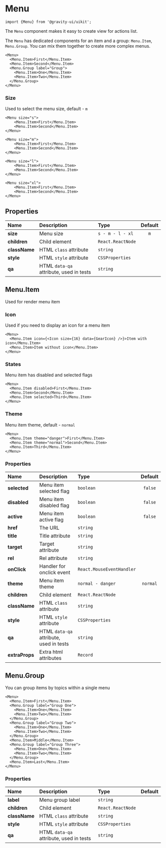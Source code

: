 <!--GITHUB_BLOCK-->

# Menu

<!--/GITHUB_BLOCK-->

```tsx
import {Menu} from '@gravity-ui/uikit';
```

The `Menu` component makes it easy to create view for actions list.

The `Menu` has dedicated components for an item and a group: `Menu.Item`, `Menu.Group`. You can mix them together to create more complex menus.

<!--LANDING_BLOCK
<ExampleBlock
    code={`
<Menu>
    <Menu.Item>First</Menu.Item>
    <Menu.Item>Second</Menu.Item>
</Menu>
`}
>
    <UIKit.Menu>
        <UIKit.Menu.Item>First</UIKit.Menu.Item>
        <UIKit.Menu.Item>Second</UIKit.Menu.Item>
            <UIKit.Menu.Group label="Group">
                <UIKit.Menu.Item>One</UIKit.Menu.Item>
                <UIKit.Menu.Item>Two</UIKit.Menu.Item>
            </UIKit.Menu.Group>
    </UIKit.Menu>
</ExampleBlock>
LANDING_BLOCK-->

<!--GITHUB_BLOCK-->

```tsx
<Menu>
  <Menu.Item>First</Menu.Item>
  <Menu.Item>Second</Menu.Item>
  <Menu.Group label="Group">
    <Menu.Item>One</Menu.Item>
    <Menu.Item>Two</Menu.Item>
  </Menu.Group>
</Menu>
```

<!--/GITHUB_BLOCK-->

### Size

Used to select the menu size, default - `m`

<!--LANDING_BLOCK
<ExampleBlock
    code={`
<Menu size="s">
    <Menu.Item>First</Menu.Item>
    <Menu.Item>Second</Menu.Item>
</Menu>
<Menu size="m">
    <Menu.Item>First</Menu.Item>
    <Menu.Item>Second</Menu.Item>
</Menu>
<Menu size="l">
    <Menu.Item>First</Menu.Item>
    <Menu.Item>Second</Menu.Item>
</Menu>
<Menu size="xl">
    <Menu.Item>First</Menu.Item>
    <Menu.Item>Second</Menu.Item>
</Menu>
`}
>
    <UIKit.Menu size="s">
        <UIKit.Menu.Item>First</UIKit.Menu.Item>
        <UIKit.Menu.Item>Second</UIKit.Menu.Item>
    </UIKit.Menu>
    <UIKit.Menu size="m">
        <UIKit.Menu.Item>First</UIKit.Menu.Item>
        <UIKit.Menu.Item>Second</UIKit.Menu.Item>
    </UIKit.Menu>
    <UIKit.Menu size="l">
        <UIKit.Menu.Item>First</UIKit.Menu.Item>
        <UIKit.Menu.Item>Second</UIKit.Menu.Item>
    </UIKit.Menu>
    <UIKit.Menu size="xl">
        <UIKit.Menu.Item>First</UIKit.Menu.Item>
        <UIKit.Menu.Item>Second</UIKit.Menu.Item>
    </UIKit.Menu>
</ExampleBlock>
LANDING_BLOCK-->

<!--GITHUB_BLOCK-->

```tsx
<Menu size="s">
    <Menu.Item>First</Menu.Item>
    <Menu.Item>Second</Menu.Item>
</Menu>

<Menu size="m">
    <Menu.Item>First</Menu.Item>
    <Menu.Item>Second</Menu.Item>
</Menu>

<Menu size="l">
    <Menu.Item>First</Menu.Item>
    <Menu.Item>Second</Menu.Item>
</Menu>

<Menu size="xl">
    <Menu.Item>First</Menu.Item>
    <Menu.Item>Second</Menu.Item>
</Menu>
```

<!--/GITHUB_BLOCK-->

## Properties

| Name          | Description                             | Type              | Default |
| :------------ | :-------------------------------------- | :---------------- | :-----: |
| **size**      | Menu size                               | `s - m - l - xl`  |   `m`   |
| **children**  | Child element                           | `React.ReactNode` |         |
| **className** | HTML `class` attribute                  | `string`          |         |
| **style**     | HTML `style` attribute                  | `CSSProperties`   |         |
| **qa**        | HTML `data-qa` attribute, used in tests | `string`          |         |

## Menu.Item

Used for render menu item

### Icon

Used if you need to display an icon for a menu item

<!--LANDING_BLOCK
<ExampleBlock
    code={`
<Menu>
    <Menu.Item icon={<Icon size={16} data={GearIcon} />}>Item with icon</Menu.Item>
    <Menu.Item>Item without icon</Menu.Item>
</Menu>
`}
>
    <UIKit.Menu>
        <UIKit.Menu.Item icon={
            <UIKit.Icon data={() => (
                <svg xmlns="http://www.w3.org/2000/svg" xmlns:xlink="http://www.w3.org/1999/xlink" width="16" height="16" class="yc-icon" fill="currentColor" stroke="none" aria-hidden="true"><svg xmlns="http://www.w3.org/2000/svg" fill="none" viewBox="0 0 16 16"><path fill="currentColor" fill-rule="evenodd" d="M7.199 2H8.8a.2.2 0 0 1 .2.2c0 1.808 1.958 2.939 3.524 2.034a.199.199 0 0 1 .271.073l.802 1.388a.199.199 0 0 1-.073.272c-1.566.904-1.566 3.164 0 4.069a.199.199 0 0 1 .073.271l-.802 1.388a.199.199 0 0 1-.271.073C10.958 10.863 9 11.993 9 13.8a.2.2 0 0 1-.199.2H7.2a.199.199 0 0 1-.2-.2c0-1.808-1.958-2.938-3.524-2.034a.199.199 0 0 1-.272-.073l-.8-1.388a.199.199 0 0 1 .072-.271c1.566-.905 1.566-3.165 0-4.07a.199.199 0 0 1-.073-.271l.801-1.388a.199.199 0 0 1 .272-.073C5.042 5.138 7 4.007 7 2.2c0-.11.089-.199.199-.199ZM5.5 2.2c0-.94.76-1.7 1.699-1.7H8.8c.94 0 1.7.76 1.7 1.7a.85.85 0 0 0 1.274.735 1.699 1.699 0 0 1 2.32.622l.802 1.388c.469.813.19 1.851-.622 2.32a.85.85 0 0 0 0 1.472 1.7 1.7 0 0 1 .622 2.32l-.802 1.388a1.699 1.699 0 0 1-2.32.622.85.85 0 0 0-1.274.735c0 .939-.76 1.7-1.699 1.7H7.2a1.7 1.7 0 0 1-1.699-1.7.85.85 0 0 0-1.274-.735 1.698 1.698 0 0 1-2.32-.622l-.802-1.388a1.699 1.699 0 0 1 .622-2.32.85.85 0 0 0 0-1.471 1.699 1.699 0 0 1-.622-2.321l.801-1.388a1.699 1.699 0 0 1 2.32-.622A.85.85 0 0 0 5.5 2.2Zm4 5.8a1.5 1.5 0 1 1-3 0 1.5 1.5 0 0 1 3 0ZM11 8a3 3 0 1 1-6 0 3 3 0 0 1 6 0Z" clip-rule="evenodd"></path></svg></svg>
            )} size={16} />
        }>
            Item with icon
        </UIKit.Menu.Item>
        <UIKit.Menu.Item>Item without icon</UIKit.Menu.Item>
    </UIKit.Menu>
</ExampleBlock>
LANDING_BLOCK-->

<!--GITHUB_BLOCK-->

```tsx
<Menu>
  <Menu.Item icon={<Icon size={16} data={GearIcon} />}>Item with icon</Menu.Item>
  <Menu.Item>Item without icon</Menu.Item>
</Menu>
```

<!--/GITHUB_BLOCK-->

### States

Menu item has disabled and selected flags

<!--LANDING_BLOCK
<ExampleBlock
    code={`
<Menu>
    <Menu.Item disabled>First</Menu.Item>
    <Menu.Item>Second</Menu.Item>
    <Menu.Item selected>Third</Menu.Item>
</Menu>
`}
>
    <UIKit.Menu>
        <UIKit.Menu.Item disabled>First</UIKit.Menu.Item>
        <UIKit.Menu.Item>Second</UIKit.Menu.Item>
        <UIKit.Menu.Item> selectedThird</UIKit.Menu.Item>
    </UIKit.Menu>
</ExampleBlock>
LANDING_BLOCK-->

<!--GITHUB_BLOCK-->

```tsx
<Menu>
  <Menu.Item disabled>First</Menu.Item>
  <Menu.Item>Second</Menu.Item>
  <Menu.Item selected>Third</Menu.Item>
</Menu>
```

<!--/GITHUB_BLOCK-->

### Theme

Menu item theme, default - `normal`

<!--LANDING_BLOCK
<ExampleBlock
    code={`
<Menu>
    <Menu.Item theme="danger">First</Menu.Item>
    <Menu.Item theme="normal">Second</Menu.Item>
    <Menu.Item>Third</Menu.Item>
</Menu>
`}
>
    <UIKit.Menu>
        <UIKit.Menu.Item theme="danger">First</UIKit.Menu.Item>
        <UIKit.Menu.Item theme="normal">Second</UIKit.Menu.Item>
        <UIKit.Menu.Item>Third</UIKit.Menu.Item>
    </UIKit.Menu>
</ExampleBlock>
LANDING_BLOCK-->

<!--GITHUB_BLOCK-->

```tsx
<Menu>
  <Menu.Item theme="danger">First</Menu.Item>
  <Menu.Item theme="normal">Second</Menu.Item>
  <Menu.Item>Third</Menu.Item>
</Menu>
```

<!--/GITHUB_BLOCK-->

### Properties

| Name           | Description                             | Type                      | Default  |
| :------------- | :-------------------------------------- | :------------------------ | :------: |
| **selected**   | Menu item selected flag                 | `boolean`                 | `false`  |
| **disabled**   | Menu item disabled flag                 | `boolean`                 | `false`  |
| **active**     | Menu item active flag                   | `boolean`                 | `false`  |
| **href**       | The URL                                 | `string`                  |          |
| **title**      | Title attribute                         | `string`                  |          |
| **target**     | Target attribute                        | `string`                  |          |
| **rel**        | Rel attribute                           | `string`                  |          |
| **onClick**    | Handler for onclick event               | `React.MouseEventHandler` |          |
| **theme**      | Menu item theme                         | `normal - danger`         | `normal` |
| **children**   | Child element                           | `React.ReactNode`         |          |
| **className**  | HTML `class` attribute                  | `string`                  |          |
| **style**      | HTML `style` attribute                  | `CSSProperties`           |          |
| **qa**         | HTML `data-qa` attribute, used in tests | `string`                  |          |
| **extraProps** | Extra html attributes                   | `Record`                  |          |

## Menu.Group

You can group items by topics within a single menu

<!--LANDING_BLOCK
<ExampleBlock
    code={`
<Menu>
    <Menu.Item>First</Menu.Item>
    <Menu.Group label="Group One">
        <Menu.Item>One</Menu.Item>
        <Menu.Item>Two</Menu.Item>
    </Menu.Group>
    <Menu.Group label="Group Two">
        <Menu.Item>One</Menu.Item>
        <Menu.Item>Two</Menu.Item>
    </Menu.Group>
    <Menu.Item>Middle</Menu.Item>
    <Menu.Group label="Group Three">
        <Menu.Item>One</Menu.Item>
        <Menu.Item>Two</Menu.Item>
    </Menu.Group>
    <Menu.Item>Last</Menu.Item>
</Menu>
`}
>
    <UIKit.Menu>
        <UIKit.Menu.Item>First</UIKit.Menu.Item>
        <UIKit.Menu.Group label="Group One">
            <UIKit.Menu.Item>One</UIKit.Menu.Item>
            <UIKit.Menu.Item>Two</UIKit.Menu.Item>
        </UIKit.Menu.Group>
        <UIKit.Menu.Group label="Group Two">
            <UIKit.Menu.Item>One</UIKit.Menu.Item>
            <UIKit.Menu.Item>Two</UIKit.Menu.Item>
        </UIKit.Menu.Group>
        <UIKit.Menu.Item>Middle</UIKit.Menu.Item>
        <UIKit.Menu.Group label="Group Three">
            <UIKit.Menu.Item>One</UIKit.Menu.Item>
            <UIKit.Menu.Item>Two</UIKit.Menu.Item>
        </UIKit.Menu.Group>
        <UIKit.Menu.Item>Last</UIKit.Menu.Item>
    </UIKit.Menu>
</ExampleBlock>
LANDING_BLOCK-->

<!--GITHUB_BLOCK-->

```tsx
<Menu>
  <Menu.Item>First</Menu.Item>
  <Menu.Group label="Group One">
    <Menu.Item>One</Menu.Item>
    <Menu.Item>Two</Menu.Item>
  </Menu.Group>
  <Menu.Group label="Group Two">
    <Menu.Item>One</Menu.Item>
    <Menu.Item>Two</Menu.Item>
  </Menu.Group>
  <Menu.Item>Middle</Menu.Item>
  <Menu.Group label="Group Three">
    <Menu.Item>One</Menu.Item>
    <Menu.Item>Two</Menu.Item>
  </Menu.Group>
  <Menu.Item>Last</Menu.Item>
</Menu>
```

<!--/GITHUB_BLOCK-->

### Properties

| Name          | Description                             | Type              | Default |
| :------------ | :-------------------------------------- | :---------------- | :-----: |
| **label**     | Menu group label                        | `string`          |         |
| **children**  | Child element                           | `React.ReactNode` |         |
| **className** | HTML `class` attribute                  | `string`          |         |
| **style**     | HTML `style` attribute                  | `CSSProperties`   |         |
| **qa**        | HTML `data-qa` attribute, used in tests | `string`          |         |
